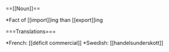 ==[[Noun]]==

*Fact of [[import]]ing than [[export]]ing

===Translations===

*French: [[déficit commercial]]
*Swedish: [[handelsunderskott]]